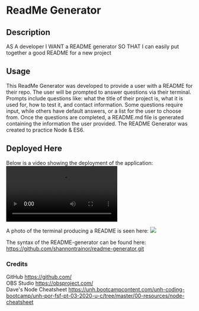 # ReadMe Generator

## Description
AS A developer
I WANT a README generator
SO THAT I can easily put together a good README for a new project

## Usage
This ReadMe Generator was developed to provide a user with a README for their repo. The user will be prompted to answer questions via their terminal. Prompts include questions like: what the title of their project is, what it is used for, how to test it, and contact information. Some questions require input, while others have default answers, or a list for the user to choose from. Once the questions are completed, a README.md file is generated containing the information the user provided. The README Generator was created to practice Node & ES6.

## Deployed Here
Below is a video showing the deployment of the application:
![](readme-gen-video.mp4)

A photo of the terminal producing a README is seen here:
![](readme-generator\readme-gen-clip.png)


The syntax of the README-generator can be found here:
https://github.com/shannontrainor/readme-generator.git


### Credits
GitHub https://github.com/  
OBS Studio https://obsproject.com/  
Dave's Node Cheatsheet https://unh.bootcampcontent.com/unh-coding-bootcamp/unh-por-fsf-pt-03-2020-u-c/tree/master/00-resources/node-cheatsheet

